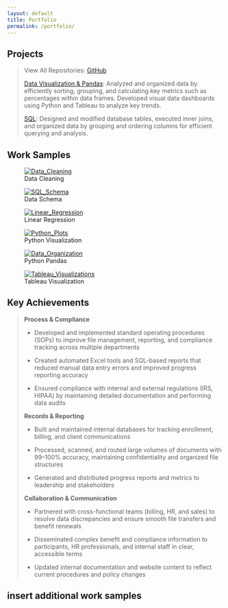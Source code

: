 ```yaml
---
layout: default
title: Portfolio
permalink: /portfolio/
---
```


## Projects

> View All Repositories: [GitHub](https://github.com/JerricaRaemer)
>  
> [Data Visualization & Pandas](https://github.com/JerricaRaemer/Data_Visualization): Analyzed and organized data by efficiently sorting, grouping, and calculating key metrics such as percentages within data frames. Developed visual data dashboards using Python and Tableau to analyze key trends.
> 
> [SQL](https://github.com/JerricaRaemer/SQL_Data): Designed and modified database tables, executed inner joins, and organized data by grouping and ordering columns for efficient querying and analysis.
>  

## Work Samples

<div class="gallery-grid">
  <div class="gallery">
    <figure>
      <a target="_blank" href="{{ '/assets/images/Data_Cleaning_SQL_Python.jpg' | relative_url }}">
        <img src="{{ '/assets/images/Data_Cleaning_SQL_Python.jpg' | relative_url }}" alt="Data_Cleaning" />
      </a>
      <figcaption>Data Cleaning</figcaption>
    </figure>
  </div>

<div class="gallery">
  <figure>
    <a target="_blank" href="{{ '/assets/images/SQL_Table_Schema.jpg' | relative_url }}">
      <img src="{{ '/assets/images/SQL_Table_Schema.jpg' | relative_url }}" alt="SQL_Schema" />
    </a>
    <figcaption>Data Schema</figcaption>
  </figure>
</div>

<div class="gallery">
  <figure>
    <a target="_blank" href="{{ '/assets/images/Linear_Regression.jpg' | relative_url }}">
      <img src="{{ '/assets/images/Linear_Regression.jpg' | relative_url }}" alt="Linear_Regression" />
    </a>
    <figcaption>Linear Regression</figcaption>
  </figure>
</div>

<div class="gallery">
  <figure>
    <a target="_blank" href="{{ '/assets/images/Line_Plot_Python.jpg' | relative_url }}">
      <img src="{{ '/assets/images/Line_Plot_Python.jpg' | relative_url }}" alt="Python_Plots" />
    </a>
    <figcaption>Python Visualization</figcaption>
  </figure>
</div>

<div class="gallery">
  <figure>
    <a target="_blank" href="{{ '/assets/images/Python_Dict.jpg' | relative_url }}">
      <img src="{{ '/assets/images/Python_Dict.jpg' | relative_url }}" alt="Data_Organization" />
    </a>
    <figcaption>Python Pandas</figcaption>
  </figure>
</div>

<div class="gallery">
  <figure>
    <a target="_blank" href="{{ '/assets/images/Tableau_Music.jpg' | relative_url }}">
      <img src="{{ '/assets/images/Tableau_Music.jpg' | relative_url }}" alt="Tableau_Visualizations" />
    </a>
    <figcaption>Tableau Visualization</figcaption>
  </figure>
</div>
</div>

## Key Achievements

> **Process & Compliance**
>
> * Developed and implemented standard operating procedures (SOPs) to improve file management, reporting, and compliance tracking across multiple departments
>
> * Created automated Excel tools and SQL-based reports that reduced manual data entry errors and improved progress reporting accuracy
>
> * Ensured compliance with internal and external regulations (IRS, HIPAA) by maintaining detailed documentation and performing data audits
>
> **Records & Reporting**
>
> * Built and maintained internal databases for tracking enrollment, billing, and client communications
>
> * Processed, scanned, and routed large volumes of documents with 99–100% accuracy, maintaining confidentiality and organized file structures
>
> * Generated and distributed progress reports and metrics to leadership and stakeholders
>
> **Collaboration & Communication**
>
> * Partnered with cross-functional teams (billing, HR, and sales) to resolve data discrepancies and ensure smooth file transfers and benefit renewals
>
> * Disseminated complex benefit and compliance information to participants, HR professionals, and internal staff in clear, accessible terms
> 
> * Updated internal documentation and website content to reflect current procedures and policy changes
> 

## insert additional work samples

